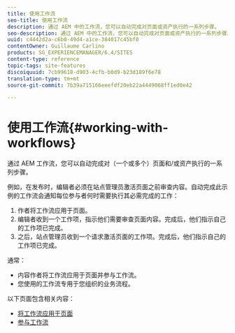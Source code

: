 ```yaml
---
title: 使用工作流
seo-title: 使用工作流
description: 通过 AEM 中的工作流，您可以自动完成对页面或资产执行的一系列步骤。
seo-description: 通过 AEM 中的工作流，您可以自动完成对页面或资产执行的一系列步骤。
uuid: c4442d2a-c6b0-49d4-a1ce-384017c45bf0
contentOwner: Guillaume Carlino
products: SG_EXPERIENCEMANAGER/6.4/SITES
content-type: reference
topic-tags: site-features
discoiquuid: 7cb99618-d903-4cfb-b0d9-b23d189f6e78
translation-type: tm+mt
source-git-commit: 7b39a715166eeefdf20eb22a4449068ff1ed0e42

---
```



# 使用工作流{#working-with-workflows}

通过 AEM 工作流，您可以自动完成对（一个或多个）页面和/或资产执行的一系列步骤。

例如，在发布时，编辑者必须在站点管理员激活页面之前审查内容。自动完成此示例的工作流会通知每位参与者何时需要执行其必需完成的工作：

1. 作者将工作流应用于页面。
1. 编辑者收到一个工作项，指示他们需要审查页面内容。完成后，他们指示自己的工作项已完成。
1. 之后，站点管理员收到一个请求激活页面的工作项。完成后，他们指示自己的工作项已完成。

通常：

* 内容作者将工作流应用于页面并参与工作流。
* 您使用的工作流专用于您组织的业务流程。

以下页面包含相关内容：

* [将工作流应用于页面](/help/sites-authoring/workflows-applying.md)
* [参与工作流](/help/sites-authoring/workflows-participating.md)

